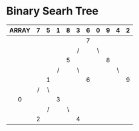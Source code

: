 # Binary Searh Tree

<!--TABLE_GENERATE_START-->

| ARRAY |   7   |    5  |   1   |   8   |   3   |   6   |   0   |   9   |  4    |   2   |
|:-----:|:-----:|:-----:|:-----:|:-----:|:-----:|:-----:|:-----:|:-----:|:-----:|:-----:|
|       |       |       |       |       |       |   7   |       |       |       |       |
|       |       |       |       |       |    /  |       |   \   |       |       |       |
|       |       |       |       |   5   |       |       |       | 8     |       |       |
|       |       |       |  /    |       |   \   |       |       |       |  \    |       |
|       |       | 1     |       |       |       |  6    |       |       |       | 9     |
|       |  /    |    \  |       |       |       |       |       |       |       |       |
|   0   |       |       |  3    |       |       |       |       |       |       |       |
|       |       |    /  |       |    \  |       |       |       |       |       |       |
|       |  2    |       |       |       |  4    |       |       |       |       |       |


<!--TABLE_GENERATE_END-->
